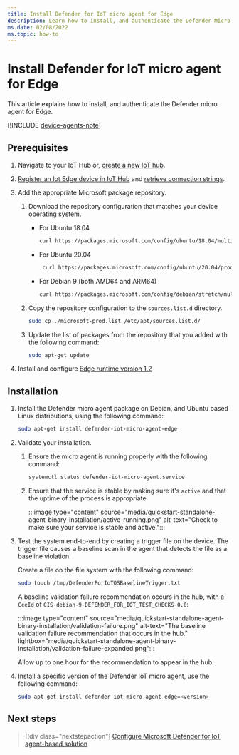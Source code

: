 ```yaml
---
title: Install Defender for IoT micro agent for Edge
description: Learn how to install, and authenticate the Defender Micro agent for Edge.
ms.date: 02/08/2022
ms.topic: how-to
---
```


# Install Defender for IoT micro agent for Edge

This article explains how to install, and authenticate the Defender micro agent for Edge.

[!INCLUDE [device-agents-note](../includes/device-agents-note.md)]

## Prerequisites 

1. Navigate to your IoT Hub or, [create a new IoT hub](../../iot-hub/iot-hub-create-through-portal.md#create-an-iot-hub).

1. [Register an Iot Edge device in IoT Hub](../../iot-edge/how-to-register-device.md) and [retrieve connection strings](../../iot-edge/how-to-register-device.md#view-registered-devices-and-retrieve-connection-strings).
    
1. Add the appropriate Microsoft package repository. 

    1. Download the repository configuration that matches your device operating system.  
    
        - For Ubuntu 18.04
        
            ```bash
            curl https://packages.microsoft.com/config/ubuntu/18.04/multiarch/prod.list > ./microsoft-prod.list
            ```
    
        - For Ubuntu 20.04
        
            ```bash
             curl https://packages.microsoft.com/config/ubuntu/20.04/prod.list > ./microsoft-prod.list
            ```
    
        - For Debian 9 (both AMD64 and ARM64)
        
            ```bash
            curl https://packages.microsoft.com/config/debian/stretch/multiarch/prod.list > ./microsoft-prod.list
            ```
    
    1. Copy the repository configuration to the `sources.list.d` directory.
    
        ```bash
        sudo cp ./microsoft-prod.list /etc/apt/sources.list.d/
        ```
    
    1. Update the list of packages from the repository that you added with the following command:
    
        ```bash
        sudo apt-get update
        ```

1. Install and configure [Edge runtime version 1.2](../../iot-edge/how-to-install-iot-edge.md)

## Installation 

1. Install the Defender micro agent package on Debian, and Ubuntu based Linux distributions, using the following command: 

    ```bash
    sudo apt-get install defender-iot-micro-agent-edge
    ```

1. Validate your installation.

    1. Ensure the micro agent is running properly with the following command:  
    
        ```bash
        systemctl status defender-iot-micro-agent.service
        ```

    1. Ensure that the service is stable by making sure it's `active` and that the uptime of the process is appropriate
    
        :::image type="content" source="media/quickstart-standalone-agent-binary-installation/active-running.png" alt-text="Check to make sure your service is stable and active.":::
 
1. Test the system end-to-end by creating a trigger file on the device. The trigger file causes a baseline scan in the agent that detects the file as a baseline violation. 
    
    Create a file on the file system with the following command:
    
    ```bash
    sudo touch /tmp/DefenderForIoTOSBaselineTrigger.txt 
    ```

    A baseline validation failure recommendation occurs in the hub, with a `CceId` of `CIS-debian-9-DEFENDER_FOR_IOT_TEST_CHECKS-0.0`: 
    
    :::image type="content" source="media/quickstart-standalone-agent-binary-installation/validation-failure.png" alt-text="The baseline validation failure recommendation that occurs in the hub." lightbox="media/quickstart-standalone-agent-binary-installation/validation-failure-expanded.png":::

    Allow up to one hour for the recommendation to appear in the hub. 

1. Install a specific version of the Defender IoT micro agent, use the following command:
    
    ```bash
    sudo apt-get install defender-iot-micro-agent-edge=<version>
    ```

## Next steps

> [!div class="nextstepaction"]
> [Configure Microsoft Defender for IoT agent-based solution](tutorial-configure-agent-based-solution.md)
